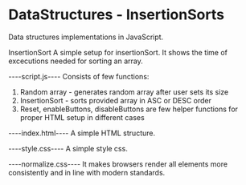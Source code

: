 # DataStructures - InsertionSorts
Data structures implementations in JavaScript.

InsertionSort
A simple setup for insertionSort. It shows the time of excecutions needed for sorting an array.

----script.js----
Consists of few functions:
1. Random array - generates random array after user sets its size
2. InsertionSort - sorts provided array in ASC or DESC order
3. Reset, enableButtons, disableButtons are few helper functions for proper HTML setup in different cases

----index.html----
A simple HTML structure.

----style.css----
A simple style css.

----normalize.css----
It makes browsers render all elements more consistently and in line with modern standards.
